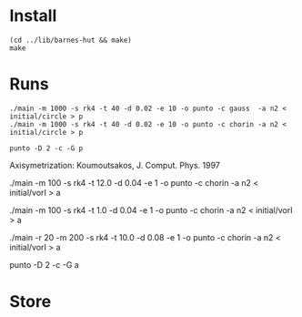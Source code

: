 # Install

    (cd ../lib/barnes-hut && make)
    make

# Runs

    ./main -m 1000 -s rk4 -t 40 -d 0.02 -e 10 -o punto -c gauss  -a n2 < initial/circle > p
    ./main -m 1000 -s rk4 -t 40 -d 0.02 -e 10 -o punto -c chorin -a n2 < initial/circle > p
    
    punto -D 2 -c -G p


Axisymetrization: Koumoutsakos, J. Comput. Phys. 1997

   ./main -m 100 -s rk4 -t 12.0 -d 0.04 -e 1 -o punto -c chorin -a n2 < initial/vorI  > a

   ./main -m 100 -s rk4 -t 1.0 -d 0.04 -e 1 -o punto -c chorin -a n2 < initial/vorI  > a

   ./main -r 20 -m 200 -s rk4 -t 10.0 -d 0.08 -e 1 -o punto -c chorin -a n2 < initial/vorI  > a

punto -D 2 -c -G a


# Store

